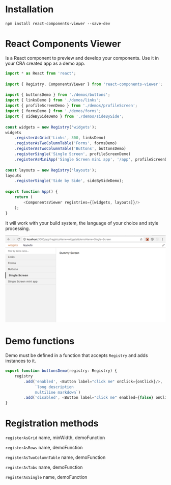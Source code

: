 # Installation

```
npm install react-components-viewer --save-dev 
```

# React Components Viewer

Is a React component to preview and develop your components.
Use it in your CRA created app as a demo app.

```typescript 
import * as React from 'react';

import { Registry, ComponentsViewer } from 'react-components-viewer';

import { buttonsDemo } from './demos/buttons';
import { linksDemo } from './demos/links';
import { profileScreenDemo } from './demos/profileScreen';
import { formsDemo } from './demos/forms';
import { sideBySideDemo } from './demos/sideBySide';

const widgets = new Registry('widgets');
widgets
    .registerAsGrid('Links', 300, linksDemo)
    .registerAsTwoColumnTable('Forms', formsDemo)
    .registerAsTwoColumnTable('Buttons', buttonsDemo)
    .registerSingle('Single Screen', profileScreenDemo)
    .registerAsMiniApp('Single Screen mini app', '/app', profileScreenDemo);

const layouts = new Registry('layouts');
layouts
    .registerSingle('Side by Side', sideBySideDemo);

export function App() {
    return (
        <ComponentsViewer registries={[widgets, layouts]}/>
    );
}
```

It will work with your build system, the language of your choice and style processing.

![screen example](img/screen-example.png)

# Demo functions

Demo must be defined in a function that accepts `Registry` and adds instances to it.

```typescript
export function buttonsDemo(registry: Registry) {
    registry
        .add('enabled', <Button label="click me" onClick={onClick}/>,
             `long description
             multiline markdown`)
        .add('disabled', <Button label="click me" enabled={false} onClick={onClick}/>)
}
``` 

# Registration methods

`registerAsGrid` name, minWidth, demoFunction

`registerAsRows` name, demoFunction

`registerAsTwoColumnTable` name, demoFunction

`registerAsTabs` name, demoFunction

`registerAsSingle` name, demoFunction

